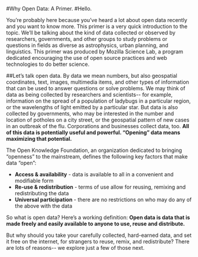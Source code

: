 #Why Open Data: A Primer. 
#Hello.

You’re probably here because you’ve heard a lot about open data recently and you want to know more. This primer is a very quick introduction to the topic. We’ll be talking about the kind of data collected or observed by researchers, governments, and other groups to study problems or questions in fields as diverse as astrophysics, urban planning, and linguistics. This primer was produced by Mozilla Science Lab, a program dedicated encouraging the use of open source practices and web technologies to do better science. 

##Let’s talk open data. 
By data we mean numbers, but also geospatial coordinates, text, images, multimedia items, and other types of information that can be used to answer questions or solve problems. We may think of data as being collected by researchers and scientists-- for example, information on the spread of a population of ladybugs in a particular region, or the wavelengths of light emitted by a particular star. But data is also collected by governments, who may be interested in the number and location of potholes on a city street, or the geospatial pattern of new cases in an outbreak of the flu. Corporations and businesses collect data, too. **All of this data is potentially useful and powerful. “Opening” data means maximizing that potential.**

The Open Knowledge Foundation, an organization dedicated to bringing “openness” to the mainstream, defines the following key factors that make data “open”:

* **Access & availability** - data is available to all in a convenient and modifiable form
* **Re-use & redistribution** - terms of use allow for reusing, remixing and redistributing the data
* **Universal participation** - there are no restrictions on who may do any of the above with the data

So what is open data? Here’s a working definition: **Open data is data that is made freely and easily available to anyone to use, reuse and distribute.**

But why should you take your carefully collected, hard-earned data, and set it free on the internet, for strangers to reuse, remix, and redistribute? There are lots of reasons-- we explore just a few of those next.